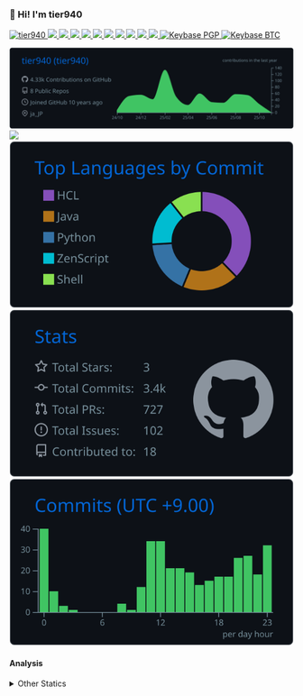 ### 👋 Hi! I'm tier940

<p align="left"> 
  <a href="https://github.com/tier940/tier940/">
    <img src="https://komarev.com/ghpvc/?username=tier940" alt="tier940" />
  </a>
  <a href="http://twitter.com/tier940">
    <img height="20" src="https://img.shields.io/twitter/follow/tier940?label=Twitter&logo=twitter&style=flat" />
  </a>
  <a href="https://github.com/tier940">
    <img height="20" src="https://img.shields.io/github/followers/tier940?label=follow&logo=github&style=flat" />
  </a>
  <a href="https://www.reddit.com/user/tier940">
    <img height="20" src="https://img.shields.io/reddit/user-karma/combined/tier940?label=Reddit&logo=reddit&style=flat" />
  </a>
  <a href="https://stackoverflow.com/users/17317833/tier940">
    <img height="20" src="https://img.shields.io/stackexchange/stackoverflow/r/17317833?label=StackOverflow&logo=stack-overflow&style=flat" />
  </a>
  <a href="https://zenn.dev/tier940">
    <img height="20" src="https://zenn.badge.nikaera.com/s/tier940/likes" />
  </a>
  <a href="https://zenn.dev/tier940">
    <img height="20" src="https://zenn.badge.nikaera.com/s/tier940/followers" />
  </a>
  <a href="https://zenn.dev/tier940">
    <img height="20" src="https://zenn.badge.nikaera.com/s/tier940/articles" />
  </a>
  <a href="http://qiita.com/tier940">
    <img height="20" src="https://qiita-badge.apiapi.app/s/tier940/posts.svg" />
  </a>
  <a href="http://qiita.com/tier940">
    <img height="20" src="https://qiita-badge.apiapi.app/s/tier940/contributions.svg" />
  </a>
  <a href="https://github.com/tier940/tier940/">
    <img height="20" src="https://github.com/tier940/tier940/actions/workflows/main.yml/badge.svg" />
  </a>
  <a href="https://keybase.io/tier940">
    <img alt="Keybase PGP" src="https://img.shields.io/keybase/pgp/tier940">
  </a>
  <a href="https://keybase.io/tier940">
    <img alt="Keybase BTC" src="https://img.shields.io/keybase/btc/tier940">
  </a>
</p>

[![](https://raw.githubusercontent.com/tier940/tier940/main/profile-summary-card-output/github_dark/0-profile-details.svg)](https://github.com/vn7n24fzkq/github-profile-summary-cards)
[![](https://raw.githubusercontent.com/tier940/tier940/main/profile-summary-card-output/github_dark/1-repos-per-language.svg)](https://github.com/vn7n24fzkq/github-profile-summary-cards) [![](https://raw.githubusercontent.com/tier940/tier940/main/profile-summary-card-output/github_dark/2-most-commit-language.svg)](https://github.com/vn7n24fzkq/github-profile-summary-cards)
[![](https://raw.githubusercontent.com/tier940/tier940/main/profile-summary-card-output/github_dark/3-stats.svg)](https://github.com/vn7n24fzkq/github-profile-summary-cards) [![](https://raw.githubusercontent.com/tier940/tier940/main/profile-summary-card-output/github_dark/4-productive-time.svg)](https://github.com/vn7n24fzkq/github-profile-summary-cards)


#### Analysis
<!-- <img height="150" src="https://github.com/tier940/tier940/blob/master/images/stat.svg" alt="Alternative Text"/> -->

<details>
  <summary>Other Statics</summary>
  <!--START_SECTION:waka-->
![Code Time](http://img.shields.io/badge/Code%20Time-2%2C703%20hrs%2032%20mins-blue)

**🐱 My GitHub Data** 

> 📦 15.8 kB Used in GitHub's Storage 
 > 
> 💼 Opted to Hire
 > 
> 📜 11 Public Repositories 
 > 
> 🔑 1 Private Repositories 
 > 
**I'm an Early 🐤** 

```text
🌞 Morning                954 commits         ████░░░░░░░░░░░░░░░░░░░░░   14.33 % 
🌆 Daytime                2616 commits        ██████████░░░░░░░░░░░░░░░   39.29 % 
🌃 Evening                2480 commits        █████████░░░░░░░░░░░░░░░░   37.24 % 
🌙 Night                  609 commits         ██░░░░░░░░░░░░░░░░░░░░░░░   09.15 % 
```
📅 **I'm Most Productive on Saturday** 

```text
Monday                   732 commits         ███░░░░░░░░░░░░░░░░░░░░░░   10.99 % 
Tuesday                  1234 commits        █████░░░░░░░░░░░░░░░░░░░░   18.53 % 
Wednesday                745 commits         ███░░░░░░░░░░░░░░░░░░░░░░   11.19 % 
Thursday                 840 commits         ███░░░░░░░░░░░░░░░░░░░░░░   12.61 % 
Friday                   776 commits         ███░░░░░░░░░░░░░░░░░░░░░░   11.65 % 
Saturday                 1434 commits        █████░░░░░░░░░░░░░░░░░░░░   21.53 % 
Sunday                   898 commits         ███░░░░░░░░░░░░░░░░░░░░░░   13.49 % 
```


📊 **This Week I Spent My Time On** 

```text
🕑︎ Time Zone: Asia/Tokyo

💬 Programming Languages: 
Java                     9 hrs 25 mins       ███████████████░░░░░░░░░░   61.95 % 
YAML                     1 hr 34 mins        ███░░░░░░░░░░░░░░░░░░░░░░   10.33 % 
JSON                     35 mins             █░░░░░░░░░░░░░░░░░░░░░░░░   03.86 % 
Assembly                 35 mins             █░░░░░░░░░░░░░░░░░░░░░░░░   03.86 % 
INI                      33 mins             █░░░░░░░░░░░░░░░░░░░░░░░░   03.71 % 

🔥 Editors: 
IntelliJ                 10 hrs 6 mins       █████████████████░░░░░░░░   66.48 % 
VS Code                  5 hrs 5 mins        ████████░░░░░░░░░░░░░░░░░   33.52 % 

💻 Operating System: 
Windows                  15 hrs 12 mins      █████████████████████████   100.00 % 
```

**I Mostly Code in Java** 

```text
Java                     9 repos             █████████░░░░░░░░░░░░░░░░   37.50 % 
ZenScript                3 repos             ███░░░░░░░░░░░░░░░░░░░░░░   12.50 % 
HCL                      2 repos             ██░░░░░░░░░░░░░░░░░░░░░░░   08.33 % 
HTML                     2 repos             ██░░░░░░░░░░░░░░░░░░░░░░░   08.33 % 
Dockerfile               1 repo              █░░░░░░░░░░░░░░░░░░░░░░░░   04.17 % 
```



**Timeline**

![Lines of Code chart](https://raw.githubusercontent.com/tier940/tier940/main/assets/bar_graph.png)


 Last Updated on 24/08/2023 00:49:31 UTC
<!--END_SECTION:waka-->
</details>
